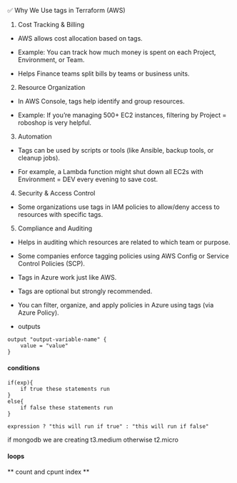 ✅ Why We Use tags in Terraform (AWS)
1. Cost Tracking & Billing
- AWS allows cost allocation based on tags.

- Example: You can track how much money is spent on each Project, Environment, or Team.

- Helps Finance teams split bills by teams or business units.

2. Resource Organization
- In AWS Console, tags help identify and group resources.

- Example: If you’re managing 500+ EC2 instances, filtering by Project = roboshop is very helpful.

3. Automation
- Tags can be used by scripts or tools (like Ansible, backup tools, or cleanup jobs).

- For example, a Lambda function might shut down all EC2s with Environment = DEV every evening to save cost.

4. Security & Access Control
- Some organizations use tags in IAM policies to allow/deny access to resources with specific tags.

5. Compliance and Auditing
- Helps in auditing which resources are related to which team or purpose.

- Some companies enforce tagging policies using AWS Config or Service Control Policies (SCP).

- Tags in Azure work just like AWS.

- Tags are optional but strongly recommended.

- You can filter, organize, and apply policies in Azure using tags (via Azure Policy).



- outputs
```
output "output-variable-name" {
    value = "value"
}
```


#### conditions
```
if(exp){
    if true these statements run
}
else{
    if false these statements run
}
```

```
expression ? "this will run if true" : "this will run if false"
```

if mongodb we are creating t3.medium otherwise t2.micro

#### loops
** count and cpunt index **